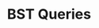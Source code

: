 ---
title: "BST Queries"
published: true
morea_id: reading-screencast-8b
morea_summary: "How to perform queries on BSTs"
morea_type: reading
morea_sort_order: 2
morea_url: https://www.youtube.com/watch?v=LDncFcNOr_I
morea_labels:
 - Screencast
 - Suthers
 - 22 min
---